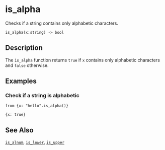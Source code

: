 # is_alpha

Checks if a string contains only alphabetic characters.

```tql
is_alpha(x:string) -> bool
```

## Description

The `is_alpha` function returns `true` if `x` contains only alphabetic
characters and `false` otherwise.

## Examples

### Check if a string is alphabetic

```tql
from {x: "hello".is_alpha()}
```

```tql
{x: true}
```

## See Also

[`is_alnum`](is_alnum.md), [`is_lower`](is_lower.md), [`is_upper`](is_upper.md)
